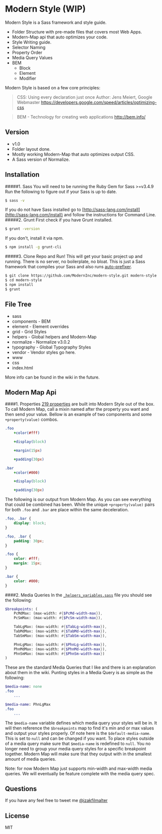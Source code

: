 # Modern Style (WIP)

Modern Style is a Sass framework and style guide.

  - Folder Structure with pre-made files that covers most Web Apps.
  - Modern-Map api that auto optimizes your code.
  - Style Writing guide.
   - Selector Naming
   - Property Order
   - Media Query Values
   - BEM
     - Block
     - Element
     - Modifier

Modern Style is based on a few core principles:

> CSS: Using every declaration just once
> Author: Jens Meiert, Google Webmaster
https://developers.google.com/speed/articles/optimizing-css



> BEM - Technology for creating web applications
http://bem.info/



## Version
- v1.0
 -  Folder layout done.
 - Mostly working Modern-Map that auto optimizes output CSS.
 - A Sass version of Normalize.



## Installation
#####1. Sass
You will need to be running the Ruby Gem for Sass >=v3.4.9
Run the following to figure out if your Sass is up to date.
```sh
$ sass -v
```

If you do not have Sass installed go to [http://sass-lang.com/install](http://sass-lang.com/install) and follow the instructions for Command Line.
#####2. Grunt
First check if you have Grunt installed.
```sh
$ grunt -version
```

If you don't, install it via npm.
```sh
$ npm install -g grunt-cli
```

#####3. Clone Repo and Run!
This will get your basic project up and running. There is no server, no boilerplate, no bloat. This is just a Sass framework that compiles your Sass and also runs [auto-prefixer](https://github.com/postcss/autoprefixer).
```sh
$ git clone https://github.com/ModernInc/modern-style.git modern-style
$ cd modern-style
$ npm install
$ grunt
```




## File Tree
- sass
 - components - BEM
 - element - Element overrides
 - grid - Grid Styles
 - helpers - Global helpers and Modern-Map
 - normalize - Normalize v3.0.2
 - typography - Global Typography Styles
 - vendor - Vendor styles go here.
- www
 - css
 - index.html

More info can be found in the wiki in the future.


## Modern Map Api

####1. Properties
[219 properties](https://github.com/ModernInc/modern-style/blob/master/sass/helpers/modern-map/properties/properties.sass) are built into Modern Style out of the box. To call Modern Map, call a mixin named after the property you want and then send your value. Bellow is an example of two components and some `+property(value)` combos.
```sass
.foo
    +color(#fff)

    +display(block)

    +margin(15px)

    +padding(30px)

.bar
    +color(#000)

    +display(block)

    +padding(30px)
```

The following is our output from Modern Map. As you can see everything that could be combined has been. While the unique `+property(value)` pairs for both `.foo` and `.bar` are place within the same deceleration.

```css
.foo, .bar {
    display: block;
}

.foo, .bar {
    padding: 30px;
}

.foo {
    color: #fff;
    margin: 15px;
}

.bar {
    color: #000;
}

```
####2. Media Queries
In the [`_helpers_variables.sass`](https://github.com/ModernInc/modern-style/blob/master/sass/helpers/_helpers_variables.sass) file you should see the following:

```sass
$breakpoints: (
    PcMdMax: (max-width: #{$PcMd-width-max}),
    PcSmMax: (max-width: #{$PcSm-width-max}),

    TabLgMax: (max-width: #{$TabLg-width-max}),
    TabMdMax: (max-width: #{$TabMd-width-max}),
    TabSmMax: (max-width: #{$TabSm-width-max}),

    PhnLgMax: (max-width: #{$PhnLg-width-max}),
    PhnMdMax: (max-width: #{$PhnMd-width-max}),
    PhnSmMax: (max-width: #{$PhnSm-width-max})
)
```
These are the standard Media Queries that I like and there is an explanation about them in the wiki. Punting styles in a Media Query is as simple as the following:

```sass
$media-name: none
.foo
    ...

$media-name: PhnLgMax
.foo
    ...
```

The `$media-name` variable defines which media query your styles will be in. It will then reference the `$breakpoints` map to find it's min and or max values and output your styles properly. Of note here is the `$default-media-name`. This is set to `null` and can be changed if you want. To place styles outside of a media query make sure that `$media-name` is redefined to `null`. You no longer need to group your media query styles for a specific breakpoint together. Modern Map will make sure that they output with in the smallest amount of media queries.

Note: for now Modern Map just supports min-width and max-width media queries. We will eventually be feature complete with the media query spec.

## Questions
If you have any feel free to tweet me [@izakfilmalter](https://twitter.com/IzakFilmalter)



License
----

MIT

